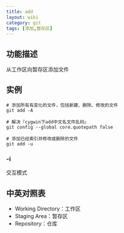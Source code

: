```yaml
---
title: add
layout: wiki
category: git
tags: [添加,暂存区]
---
```


## 功能描述

从工作区向暂存区添加文件

## 实例

```shell
# 添加所有有变化的文件，包括新建、删除、修改的文件
git add -A

# 解决『cygwin下add中文名文件乱码』
git config --global core.quotepath false

# 添加已经索引并修改或删除的文件
git add -u
```

### -i

交互模式

## 中英对照表

* Working Directory：工作区
* Staging Area：暂存区
* Repository：仓库
